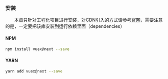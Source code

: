 ### 安装
&emsp;&emsp;本章只针对工程化项目进行安装，对CDN引入的方式请参考[官网](https://vuex.vuejs.org/zh/installation.html)，需要注意的是，一定要把该库安装到运行依赖里面（dependencies）
#### NPM
```sh
npm install vuex@next --save
```
#### YARN
```sh
yarn add vuex@next --save
```